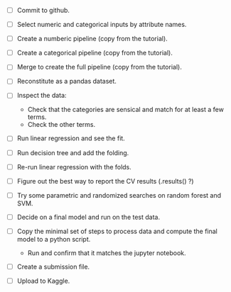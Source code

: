 - [ ] Commit to github.
- [ ] Select numeric and categorical inputs by attribute names.
- [ ] Create a numberic pipeline (copy from the tutorial).
- [ ] Create a categorical pipeline (copy from the tutorial).
- [ ] Merge to create the full pipeline (copy from the tutorial). 
- [ ] Reconstitute as a pandas dataset.
- [ ] Inspect the data:
  * Check that the categories are sensical and match for at least a few terms.
  * Check the other terms.
- [ ] Run linear regression and see the fit.
- [ ] Run decision tree and add the folding.
- [ ] Re-run linear regression with the folds.
- [ ] Figure out the best way to report the CV results (.results() ?)
- [ ] Try some parametric and randomized searches on random forest and SVM.
- [ ] Decide on a final model and run on the test data.
- [ ] Copy the minimal set of steps to process data and compute the final model to a python script. 
  * Run and confirm that it matches the jupyter notebook.
- [ ] Create a submission file. 
- [ ] Upload to Kaggle.

